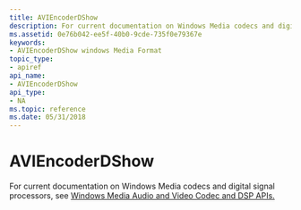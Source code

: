 ```yaml
---
title: AVIEncoderDShow
description: For current documentation on Windows Media codecs and digital signal processors, see Windows Media Audio and Video Codec and DSP APIs.
ms.assetid: 0e76b042-ee5f-40b0-9cde-735f0e79367e
keywords:
- AVIEncoderDShow windows Media Format
topic_type:
- apiref
api_name:
- AVIEncoderDShow
api_type:
- NA
ms.topic: reference
ms.date: 05/31/2018
---
```


# AVIEncoderDShow

For current documentation on Windows Media codecs and digital signal processors, see [Windows Media Audio and Video Codec and DSP APIs.](/previous-versions//dd464626(v=vs.85))

 

 